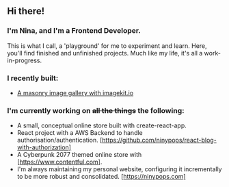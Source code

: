 ## Hi there!
### I'm Nina, and I'm a Frontend Developer.
This is what I call, a 'playground' for me to experiment and learn. Here, you'll find finished and unfinished projects. Much like my life, it's all a work-in-progress.

### I recently built:
+ [A masonry image gallery with imagekit.io](https://github.com/ninypops/image-gallery)

### I'm currently working on ~~all the things~~ the following:
+ A small, conceptual online store built with create-react-app.
+ React project with a AWS Backend to handle authorisation/authentication. [https://github.com/ninypops/react-blog-with-authorization]
+ A Cyberpunk 2077 themed online store with [https://www.contentful.com].
+ I'm always maintaining my personal website, configuring it incrementally to be more robust and consolidated. [https://ninypops.com]
<!--
**ninypops/ninypops** is a ✨ _special_ ✨ repository because its `README.md` (this file) appears on your GitHub profile.

Here are some ideas to get you started:

- 🔭 I’m currently working on ...
- 🌱 I’m currently learning ...
- 👯 I’m looking to collaborate on ...
- 🤔 I’m looking for help with ...
- 💬 Ask me about ...
- 📫 How to reach me: ...
- 😄 Pronouns: ...
- ⚡ Fun fact: ...
-->
